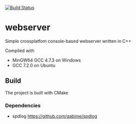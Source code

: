 [![Build Status](https://travis-ci.org/hallos/webserver.svg?branch=crosscompatible)](https://travis-ci.org/hallos/webserver)


# webserver
Simple crossplatfom console-based webserver written in C++

Compiled with 
* MinGW64 GCC 4.7.3 on Windows
* GCC 7.2.0 on Ubuntu

## Build
The project is built with CMake

### Dependencies
* spdlog https://github.com/gabime/spdlog
